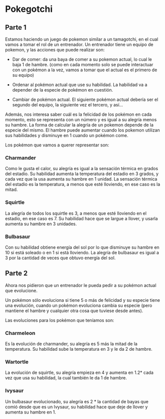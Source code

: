# Pokegotchi

## Parte 1

Estamos haciendo un juego de pokemon similar a un tamagotchi, en el cual vamos a tomar el rol de un entrenador. Un entrenador tiene un equipo de pokemon, y las acciones que puede realizar son:

- Dar de comer: da una baya de comer a su pokemon actual, lo cual le baja 1 de hambre. (como en cada momento solo se puede interactuar con un pokémon a la vez, vamos a tomar que el actual es el primero de su equipo)

- Ordenar al pokémon actual que use su habilidad. La habilidad va a depender de la especie de pokémon en cuestión.

- Cambiar de pokémon actual. El siguiente pokémon actual debería ser el segundo del equipo, la siguiente vez el tercero, y así…

Además, nos interesa saber cuál es la felicidad de los pokémon en cada momento, esto se representa con un número y es igual a su alegría menos su hambre. La forma de calcular la alegría de un pokemon depende de la especie del mismo. El hambre puede aumentar cuando los pokemon utilizan sus habilidades y disminuye en 1 cuando un pokémon come.

Los pokémon que vamos a querer representar son:

### Charmander

Como le gusta el calor, su alegría es igual a la sensación térmica en grados del estadio.
Su habilidad aumenta la temperatura del estadio en 3 grados, y cada vez que la usa aumenta su hambre en 1 unidad.
La sensación térmica del estadio es la temperatura, a menos que esté lloviendo, en ese caso es la mitad.

### Squirtle

La alegría de todos los squirtle es 3, a menos que esté lloviendo en el estadio, en ese caso es 7. Su habilidad hace que se largue a llover, y usarla aumenta su hambre en 3 unidades.

### Bulbasaur

Con su habilidad obtiene energía del sol por lo que disminuye su hambre en 10 si está soleado o en 1 si está lloviendo. La alegría de bulbasaur es igual a 3 por la cantidad de veces que obtuvo energía del sol.

## Parte 2

Ahora nos pidieron que un entrenador le pueda pedir a su pokémon actual que evolucione.

Un pokémon sólo evoluciona si tiene 5 o más de felicidad y su especie tiene una evolución, cuando un pokémon evoluciona cambia su especie (pero mantiene el hambre y cualquier otra cosa que tuviese desde antes).

Las evoluciones para los pokémon que teníamos son:

### Charmeleon

Es la evolución de charmander, su alegría es 5 más la mitad de la temperatura.
Su habilidad sube la temperatura en 3 y le da 2 de hambre.

### Wartortle

La evolución de squirtle, su alegría empieza en 4 y aumenta en 1.2* cada vez que usa su habilidad, la cual también le da 1 de hambre.

### Ivysaur

Un bulbasaur evolucionado, su alegría es 2 * la cantidad de bayas que comió desde que es un Ivysaur, su habilidad hace que deje de llover y aumenta su hambre en 1.
